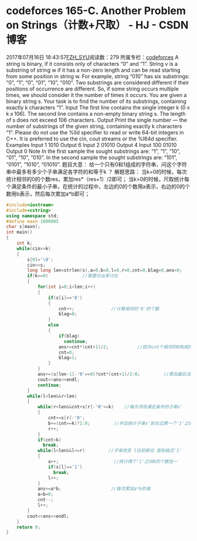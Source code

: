 # codeforces 165-C. Another Problem on Strings（计数+尺取） - HJ - CSDN博客
2017年07月16日 18:43:57[FZH_SYU](https://me.csdn.net/feizaoSYUACM)阅读数：279
所属专栏：[codeforces](https://blog.csdn.net/column/details/17151.html)
A string is binary, if it consists only of characters “0” and “1”.
String v is a substring of string w if it has a non-zero length and can be read starting from some position in string w. For example, string “010” has six substrings: “0”, “1”, “0”, “01”, “10”, “010”. Two substrings are considered different if their positions of occurrence are different. So, if some string occurs multiple times, we should consider it the number of times it occurs.
You are given a binary string s. Your task is to find the number of its substrings, containing exactly k characters “1”. 
Input
The first line contains the single integer k (0 ≤ k ≤ 106). The second line contains a non-empty binary string s. The length of s does not exceed 106 characters. 
Output
Print the single number — the number of substrings of the given string, containing exactly k characters “1”.
Please do not use the %lld specifier to read or write 64-bit integers in С++. It is preferred to use the cin, cout streams or the %I64d specifier. 
Examples 
Input
1 
1010
Output
6
Input
2 
01010
Output
4
Input
100 
01010
Output
0
Note
In the first sample the sought substrings are: “1”, “1”, “10”, “01”, “10”, “010”.
In the second sample the sought substrings are: “101”, “0101”, “1010”, “01010”.
题目大意： 
给一个只有0和1组成的字符串，问这个字符串中最多有多少个子串满足各字符的和等于k ？
解题思路：
当k=0的时候，每次统计相邻的0的个数res，累加res*（res+1）/2即可；
当k>0的时候，尺取统计每个满足条件的最小子串，在统计的过程中，左边的0的个数用a表示，右边的0的个数用b表示，然后每次累加a*b即可；
```cpp
#include<iostream>
#include<cstring>
using namespace std;
#define maxn 1000005
char s[maxn];
int main()
{
    int k;
    while(cin>>k)
    {
        s[0]='\0';
        cin>>s;
        long long len=strlen(s),a=0,b=0,l=0,r=0,cnt=0,blag=0,ans=0;
        if(k==0)             //需要分出来讨论 
        {
            for(int i=0;i<len;i++)
            {
                if(s[i]=='0')
                {
                    cnt++;              //计算相邻的'0'的个数 
                    blag=0;
                }
                else
                {
                    if(blag)
                      continue;
                    ans+=cnt*(cnt+1)/2;           //因为cnt个相邻的0构成的串有cnt*(cnt-1)/2个子串 
                    cnt=0;
                    blag=1;
                }
            }
            ans+=(s[len-1]-'0'==0)?cnt*(cnt+1)/2:0;         //累加最后没有记上去的cnt的值 
            cout<<ans<<endl;
            continue;
        }
        while(l<len&&r<len)
        {
            while(r<len&&cnt+s[r]-'0'<=k)    //每次寻找满足条件的子串s'   
            {
                cnt+=s[r]-'0';
                b+=(cnt==k)?1:0;         //并且统计子串s'到右边第一个'1'之间'0'的个数加一  用b表示 
                r++;
            }
            if(cnt<k)
              break;
            while(l<len&&l<=r)         //子串改变 l往前移动 直到碰见'1' 
            {
                a++;                     //统计两个'1'之间0的个数加一 
                if(s[l]=='1')
                  break;
                l++;
            }
            ans+=a*b;                   //每次累加a*b的值   
            a=b=0;
            cnt--;
            l++;
        }
        cout<<ans<<endl;
    }
    return 0;
}
```
